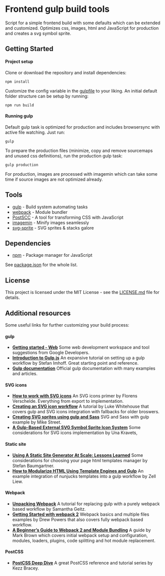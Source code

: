 # Frontend gulp build tools

Script for a simple frontend build with some defaults which can be extended and customized. Optimizes css, images, html and JavaScript for production and creates a svg symbol sprite.

## Getting Started

#### Project setup

Clone or download the repository and install dependencies:

```
npm install
```

Customize the config variable in the [gulpfile](gulpfile.js) to your liking. An initial default folder structure can be setup by running:

```
npm run build
```

#### Running gulp

Default gulp task is optimized for production and includes browsersync with active file watching. Just run:

```
gulp
```

To prepare the production files (minimize, copy and remove sourcemaps and unused css definitions), run the production gulp task:

```
gulp production
```

For production, images are processed with imagemin which can take some time if source images are not optimized already.

## Tools

* [gulp](http://gulpjs.com/) - Build system automating tasks
* [webpack](https://webpack.github.io/) - Module bundler
* [PostSCC](http://postcss.org/) - A tool for transforming CSS with JavaScript
* [imagemin](https://github.com/imagemin/imagemin) - Minify images seamlessly
* [svg-sprite](https://github.com/jkphl/svg-sprite) - SVG sprites & stacks galore

## Dependencies

* [npm](https://www.npmjs.com/) - Package manager for JavaScript

See [package.json](package.json) for the whole list.

## License

This project is licensed under the MIT License - see the [LICENSE.md](LICENSE.md) file for details.

## Additional resources

Some useful links for further customizing your build process:

#### gulp

* **[Getting started - Web](https://developers.google.com/web/tools/setup/)** Some web development workspace and tool suggestions from Google Developers.
* **[Introduction to Gulp.js](https://stefanimhoff.de/tags/gulp/)** An expansive tutorial on setting up a gulp workflow by Stefan Imhoff. Great starting point and reference.
* **[Gulp documentation](https://github.com/gulpjs/gulp/blob/master/docs/README.md)** Official gulp documentation with many examples and articles.

#### SVG icons

* **[How to work with SVG icons](https://fvsch.com/code/svg-icons/how-to/)** An SVG icons primer by Florens Verschelde. Everything from export to implementation.
* **[Creating an SVG icon workflow](https://lukewhitehouse.co.uk/blog/svg-icon-workflow/)** A tutorial by Luke Whitehouse that covers gulp and SVG icons integration with fallbacks for older broswers.
* **[Creating SVG sprites using gulp and Sass](https://www.liquidlight.co.uk/blog/article/creating-svg-sprites-using-gulp-and-sass/)** SVG and Sass with gulp example by Mike Street.
* **[A Gulp-Based External SVG Symbol Sprite Icon System](http://una.im/svg-icons/)** Some considerations for SVG icons implementation by Una Kravets,

#### Static site

* **[Using A Static Site Generator At Scale: Lessons Learned](https://www.smashingmagazine.com/2016/08/using-a-static-site-generator-at-scale-lessons-learned/)** Some considerations for choosing your page html templates manager by Stefan Baumgartner.
* **[How to Modularize HTML Using Template Engines and Gulp](https://zellwk.com/blog/nunjucks-with-gulp/)** An example integration of nunjucks templates into a gulp workflow by Zell Liew.

#### Webpack

* **[Unpacking Webpack](https://blog.tighten.co/unpacking-webpack)** A tutorial for replacing gulp with a purely webpack based workflow by Samantha Geitz.
* **[Getting Started with webpack 2](https://blog.madewithenvy.com/getting-started-with-webpack-2-ed2b86c68783)** Webpack basics and multiple files examples by Drew Powers that also covers fully webpack based workflow.
* **[A Beginner’s Guide to Webpack 2 and Module Bundling](https://www.sitepoint.com/beginners-guide-to-webpack-2-and-module-bundling/)** A guide by Mark Brown which covers initial webpack setup and configuration, modules, loaders, plugins, code splitting and hot module replacement.

#### PostCSS

* **[PostCSS Deep Dive](https://webdesign.tutsplus.com/series/postcss-deep-dive--cms-889)** A great PostCSS reference and tutorial series by Kezz Bracey.

